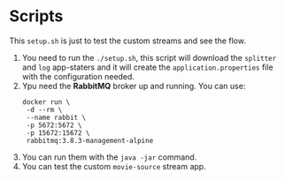 # Scripts

This `setup.sh` is just to test the custom streams and see the flow.

1. You need to run the `./setup.sh`, this script will download the `splitter` and `log` app-staters and it will create the `application.properties` file with the configuration needed.
2. Ypu need the **RabbitMQ** broker up and running. You can use:
   ```shell
   docker run \
    -d --rm \
    --name rabbit \
    -p 5672:5672 \
    -p 15672:15672 \
    rabbitmq:3.8.3-management-alpine
   ```
3. You can run them with the `java -jar` command.
4. You can test the custom `movie-source` stream app.